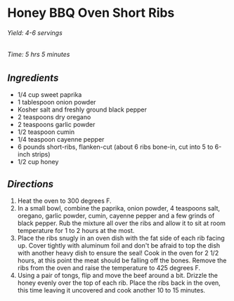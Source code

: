 # Honey BBQ Oven Short Ribs

###### Yield:  4-6 servings
###### Time:   5 hrs 5 minutes

##   *Ingredients*
- 1/4 cup sweet paprika
- 1 tablespoon onion powder
- Kosher salt and freshly ground black pepper
- 2 teaspoons dry oregano
- 2 teaspoons garlic powder
- 1/2 teaspoon cumin
- 1/4 teaspoon cayenne pepper
- 6 pounds short-ribs, flanken-cut (about 6 ribs bone-in, cut into 5 to 6-inch strips)
- 1/2 cup honey

##      *Directions*
1. Heat the oven to 300 degrees F.
2. In a small bowl, combine the paprika, onion powder, 4 teaspoons salt, oregano, garlic powder, cumin, 
    cayenne pepper and a few grinds of black pepper. Rub the mixture all over the ribs and allow it to 
    sit at room temperature for 1 to 2 hours at the most.
3. Place the ribs snugly in an oven dish with the fat side of each rib facing up. Cover tightly with 
    aluminum foil and don't be afraid to top the dish with another heavy dish to ensure the seal! 
    Cook in the oven for 2 1/2 hours, at this point the meat should be falling off the bones. 
    Remove the ribs from the oven and raise the temperature to 425 degrees F.
4. Using a pair of tongs, flip and move the beef around a bit. Drizzle the honey evenly over 
    the top of each rib. Place the ribs back in the oven, this time leaving it uncovered and 
    cook another 10 to 15 minutes.